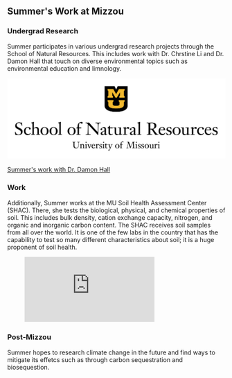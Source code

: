 ## Summer's Work at Mizzou

### Undergrad Research
Summer participates in various undergrad research projects through the School of Natural Resources. This includes work with Dr. Chrstine Li and Dr. Damon Hall that touch on diverse environmental topics such as environmental education and limnology.

![University of Missouri SNR](38585F3A-B9BC-42E9-8041-AF0D5C92F43C.png "University of Missouri SNR")

[Summer's work with Dr. Damon Hall](https://www.sustainabilitysciencelab.org/people.html)
  
### Work
Additionally, Summer works at the MU Soil Health Assessment Center (SHAC). There, she tests the biological, physical, and chemical properties of soil. This includes bulk density, cation exchange capacity, nitrogen, and organic and inorganic carbon content. The SHAC receives soil samples from all over the world. It is one of the few labs in the country that has the capability to test so many different characteristics about soil; it is a huge proponent of soil health.

<!-- blank line -->
<figure class="video_container">
  <iframe src="https://www.youtube.com/embed/enMumwvLAug" frameborder="0" allowfullscreen="true"> </iframe>
</figure>
<!-- blank line -->

### Post-Mizzou
Summer hopes to research climate change in the future and find ways to mitigate its effetcs such as through carbon sequestration and biosequestion.



